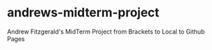 # andrews-midterm-project
Andrew Fitzgerald's MidTerm Project from Brackets to Local to Github Pages
